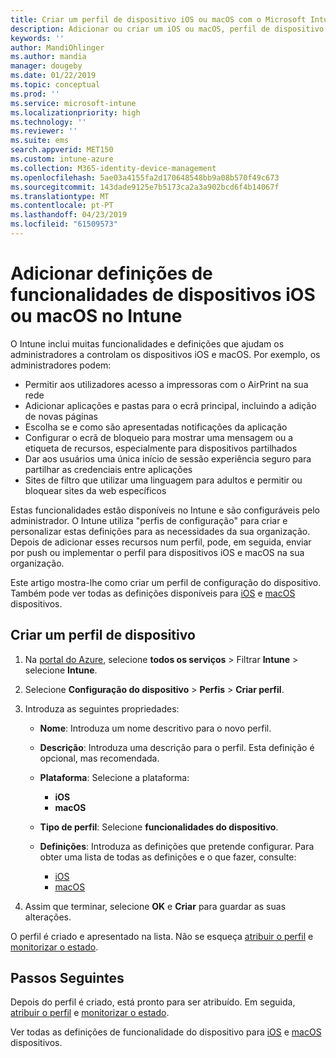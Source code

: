 ```yaml
---
title: Criar um perfil de dispositivo iOS ou macOS com o Microsoft Intune – Azure | Microsoft Docs
description: Adicionar ou criar um iOS ou macOS, perfil de dispositivo e, em seguida, configure as definições do AirPrint, layout do ecrã principal, notificações de aplicações, dispositivos partilhados, o início de sessão único e definições de filtro de conteúdo web no Microsoft Intune.
keywords: ''
author: MandiOhlinger
ms.author: mandia
manager: dougeby
ms.date: 01/22/2019
ms.topic: conceptual
ms.prod: ''
ms.service: microsoft-intune
ms.localizationpriority: high
ms.technology: ''
ms.reviewer: ''
ms.suite: ems
search.appverid: MET150
ms.custom: intune-azure
ms.collection: M365-identity-device-management
ms.openlocfilehash: 5ae03a4155fa2d170648548bb9a08b570f49c673
ms.sourcegitcommit: 143dade9125e7b5173ca2a3a902bcd6f4b14067f
ms.translationtype: MT
ms.contentlocale: pt-PT
ms.lasthandoff: 04/23/2019
ms.locfileid: "61509573"
---
```

# <a name="add-ios-or-macos-device-feature-settings-in-intune"></a>Adicionar definições de funcionalidades de dispositivos iOS ou macOS no Intune

O Intune inclui muitas funcionalidades e definições que ajudam os administradores a controlam os dispositivos iOS e macOS. Por exemplo, os administradores podem:

- Permitir aos utilizadores acesso a impressoras com o AirPrint na sua rede
- Adicionar aplicações e pastas para o ecrã principal, incluindo a adição de novas páginas
- Escolha se e como são apresentadas notificações da aplicação
- Configurar o ecrã de bloqueio para mostrar uma mensagem ou a etiqueta de recursos, especialmente para dispositivos partilhados
- Dar aos usuários uma única início de sessão experiência seguro para partilhar as credenciais entre aplicações
- Sites de filtro que utilizar uma linguagem para adultos e permitir ou bloquear sites da web específicos

Estas funcionalidades estão disponíveis no Intune e são configuráveis pelo administrador. O Intune utiliza "perfis de configuração" para criar e personalizar estas definições para as necessidades da sua organização. Depois de adicionar esses recursos num perfil, pode, em seguida, enviar por push ou implementar o perfil para dispositivos iOS e macOS na sua organização.

Este artigo mostra-lhe como criar um perfil de configuração do dispositivo. Também pode ver todas as definições disponíveis para [iOS](ios-device-features-settings.md) e [macOS](macos-device-features-settings.md) dispositivos.

## <a name="create-a-device-profile"></a>Criar um perfil de dispositivo

1. Na [portal do Azure](https://portal.azure.com), selecione **todos os serviços** > Filtrar **Intune** > selecione **Intune**.
2. Selecione **Configuração do dispositivo** > **Perfis** > **Criar perfil**.
3. Introduza as seguintes propriedades:

    - **Nome**: Introduza um nome descritivo para o novo perfil.
    - **Descrição**: Introduza uma descrição para o perfil. Esta definição é opcional, mas recomendada.
    - **Plataforma**: Selecione a plataforma:
        - **iOS**
        - **macOS**
    - **Tipo de perfil**: Selecione **funcionalidades do dispositivo**.
    - **Definições**: Introduza as definições que pretende configurar. Para obter uma lista de todas as definições e o que fazer, consulte:

        - [iOS](ios-device-features-settings.md)
        - [macOS](macos-device-features-settings.md)

4. Assim que terminar, selecione **OK** e **Criar** para guardar as suas alterações.

O perfil é criado e apresentado na lista. Não se esqueça [atribuir o perfil](device-profile-assign.md) e [monitorizar o estado](device-profile-monitor.md).

## <a name="next-steps"></a>Passos Seguintes

Depois do perfil é criado, está pronto para ser atribuído. Em seguida, [atribuir o perfil](device-profile-assign.md) e [monitorizar o estado](device-profile-monitor.md).

Ver todas as definições de funcionalidade do dispositivo para [iOS](ios-device-features-settings.md) e [macOS](macos-device-features-settings.md) dispositivos.
